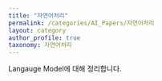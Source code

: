 ```yaml
---
title: "자연어처리"
permalink: /categories/AI_Papers/자연어처리
layout: category
author_profile: true
taxonomy: 자연어처리
---
```


Langauge Model에 대해 정리합니다.